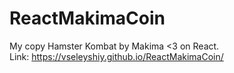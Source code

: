 # ReactMakimaCoin
My copy Hamster Kombat by Makima &lt;3 on React.  
Link: https://vseleyshiy.github.io/ReactMakimaCoin/
